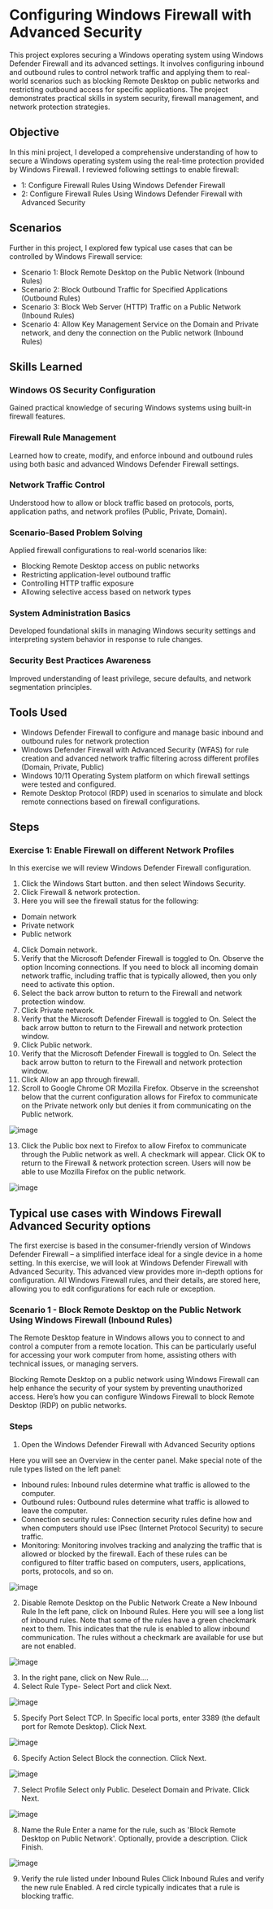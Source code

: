 # Configuring Windows Firewall with Advanced Security
This project explores securing a Windows operating system using Windows Defender Firewall and its advanced settings. It involves configuring inbound and outbound rules to control network traffic and applying them to real-world scenarios such as blocking Remote Desktop on public networks and restricting outbound access for specific applications. The project demonstrates practical skills in system security, firewall management, and network protection strategies.

## Objective

In this mini project, I developed a comprehensive understanding of how to secure a Windows operating system using the real-time protection provided by Windows Firewall.
I reviewed following settings to enable firewall:

- 1: Configure Firewall Rules Using Windows Defender Firewall
- 2: Configure Firewall Rules Using Windows Defender Firewall with Advanced Security

## Scenarios

Further in this project, I explored few typical use cases that can be controlled by Windows Firewall service:

- Scenario 1: Block Remote Desktop on the Public Network (Inbound Rules)
- Scenario 2: Block Outbound Traffic for Specified Applications (Outbound Rules)
- Scenario 3: Block Web Server (HTTP) Traffic on a Public Network (Inbound Rules)
- Scenario 4: Allow Key Management Service on the Domain and Private network, and deny the connection on the Public network (Inbound Rules)

## Skills Learned

### Windows OS Security Configuration
Gained practical knowledge of securing Windows systems using built-in firewall features.

### Firewall Rule Management
Learned how to create, modify, and enforce inbound and outbound rules using both basic and advanced Windows Defender Firewall settings.

### Network Traffic Control
Understood how to allow or block traffic based on protocols, ports, application paths, and network profiles (Public, Private, Domain).

### Scenario-Based Problem Solving
Applied firewall configurations to real-world scenarios like:
- Blocking Remote Desktop access on public networks
- Restricting application-level outbound traffic
- Controlling HTTP traffic exposure
- Allowing selective access based on network types

### System Administration Basics
Developed foundational skills in managing Windows security settings and interpreting system behavior in response to rule changes.

### Security Best Practices Awareness
Improved understanding of least privilege, secure defaults, and network segmentation principles.

## Tools Used

- Windows Defender Firewall to configure and manage basic inbound and outbound rules for network protection
- Windows Defender Firewall with Advanced Security (WFAS) for rule creation and advanced network traffic filtering across different profiles (Domain, Private, Public)
- Windows 10/11 Operating System platform on which firewall settings were tested and configured.
- Remote Desktop Protocol (RDP) used in scenarios to simulate and block remote connections based on firewall configurations.

## Steps 

### Exercise 1: Enable Firewall on different Network Profiles

In this exercise we will review Windows Defender Firewall configuration.

1. Click the Windows Start button. and then select Windows Security.
2. Click Firewall & network protection.
3. Here you will see the firewall status for the following:
- Domain network
- Private network
- Public network
4. Click Domain network.
5. Verify that the Microsoft Defender Firewall is toggled to On.
Observe the option Incoming connections. If you need to block all incoming domain network traffic, including traffic that is typically allowed, then you only need to activate this option.
6. Select the back arrow button to return to the Firewall and network protection window.
7. Click Private network.
8. Verify that the Microsoft Defender Firewall is toggled to On.
Select the back arrow button to return to the Firewall and network protection window.
9. Click Public network.
10. Verify that the Microsoft Defender Firewall is toggled to On.
Select the back arrow button to return to the Firewall and network protection window.
11. Click Allow an app through firewall.
12. Scroll to Google Chrome OR Mozilla Firefox. Observe in the screenshot below that the current configuration allows for Firefox to communicate on the Private network only but denies it from communicating on the Public network.
  
![image](https://github.com/user-attachments/assets/1c01b295-f65a-4624-9590-0b406f177eb7)

13. Click the Public box next to Firefox to allow Firefox to communicate through the Public network as well. A checkmark will appear. Click OK to return to the Firewall & network protection screen. Users will now be able to use Mozilla Firefox on the public network.

![image](https://github.com/user-attachments/assets/bb8dd117-7fd1-4eb0-8203-4f560f01419b)

## Typical use cases with Windows Firewall Advanced Security options

The first exercise is based in the consumer-friendly version of Windows Defender Firewall – a simplified interface ideal for a single device in a home setting. In this exercise, we will look at Windows Defender Firewall with Advanced Security. This advanced view provides more in-depth options for configuration. All Windows Firewall rules, and their details, are stored here, allowing you to edit configurations for each rule or exception.

### Scenario 1 - Block Remote Desktop on the Public Network Using Windows Firewall (Inbound Rules)

The Remote Desktop feature in Windows allows you to connect to and control a computer from a remote location. This can be particularly useful for accessing your work computer from home, assisting others with technical issues, or managing servers.

Blocking Remote Desktop on a public network using Windows Firewall can help enhance the security of your system by preventing unauthorized access. Here’s how you can configure Windows Firewall to block Remote Desktop (RDP) on public networks.

### Steps

1. Open the Windows Defender Firewall with Advanced Security options

Here you will see an Overview in the center panel. Make special note of the rule types listed on the left panel:
- Inbound rules: Inbound rules determine what traffic is allowed to the computer.
- Outbound rules: Outbound rules determine what traffic is allowed to leave the computer.
- Connection security rules: Connection security rules define how and when computers should use IPsec (Internet Protocol Security) to secure traffic.
- Monitoring: Monitoring involves tracking and analyzing the traffic that is allowed or blocked by the firewall.
Each of these rules can be configured to filter traffic based on computers, users, applications, ports, protocols, and so on.

![image](https://github.com/user-attachments/assets/b93cc6e5-774d-4425-8fbd-24578ea638a1)

2. Disable Remote Desktop on the Public Network
Create a New Inbound Rule
In the left pane, click on Inbound Rules.
Here you will see a long list of inbound rules. Note that some of the rules have a green checkmark next to them. This indicates that the rule is enabled to allow inbound communication. The rules without a checkmark are available for use but are not enabled.

![image](https://github.com/user-attachments/assets/bf91546f-9474-4742-a78a-5647b72b3af5)

3. In the right pane, click on New Rule….
4. Select Rule Type- Select Port and click Next.

![image](https://github.com/user-attachments/assets/3ec0cb3e-b2ad-4e05-be30-fa9eaf8e1dbd)

5. Specify Port
Select TCP.
In Specific local ports, enter 3389 (the default port for Remote Desktop).
Click Next.

![image](https://github.com/user-attachments/assets/12fce46e-7860-41e9-89d1-59fdbadc0b7d)

6. Specify Action
Select Block the connection.
Click Next.

![image](https://github.com/user-attachments/assets/5a78f4a1-eeae-4af4-a7d7-943b0264e933)

7. Select Profile
Select only Public.
Deselect Domain and Private.
Click Next.

![image](https://github.com/user-attachments/assets/79399e09-2764-425b-b55f-814bd8c347d2)

8. Name the Rule
Enter a name for the rule, such as 'Block Remote Desktop on Public Network'.
Optionally, provide a description.
Click Finish.

![image](https://github.com/user-attachments/assets/e1a7a684-d141-4e0c-b51b-8e8179b80ac8)

9. Verify the rule listed under Inbound Rules
Click Inbound Rules and verify the new rule Enabled. A red circle typically indicates that a rule is blocking traffic.














